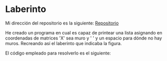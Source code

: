 # Laberinto

Mi dirección del repositorio es la siguiente: [Repositorio](https://github.com/Diegodesantos1/JuegoBlackJack)


He creado un programa en cual es capaz de printear una lista asignando en coordenadas de matrices 'X' sea muro y ' ' y un espacio para dónde no hay muros. Recreando así el laberinto que indicaba la figura.






El código empleado para resolverlo es el siguiente:
